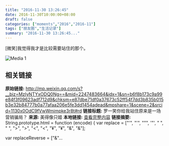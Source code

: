 ```yaml
---
title: "2016-11-30 13:26:45"
date: 2016-11-30T10:00:00+08:00
draft: false
categories: ["moments","2016","2016-11"]
tags: ["朋友圈","生活记录"]
summary: "2016-11-30 13:26:45..."
---
```


[微笑]我觉得我才是比较需要站住的那个。

![Media 1](/Moments/photos/2016-11-30/201611301326450.jpg)

## 相关链接

**原始链接:** http://mp.weixin.qq.com/s?__biz=MzIyNTYxODQ0Ng==&mid=2247483664&idx=1&sn=b6f8b173c9a99e84f3f09623adf712d9&chksm=e87dbe71df0a37673c52ff54f7dd3b835b015b3e32b84777b0a77afaa206e5fe3dd1454adead&mpshare=1&scene=2&srcid=1130x0OdC9fVwWmimpke3r8t#rd
**链接标题:** 罗一笑你给我站住原来是一场营销骗局？
**来源:** 美得像只姬
**本地链接:** [查看完整内容](/link_content/2016/11/2016-11-30/link_content/)
**链接摘要:** String.prototype.html = function (encode) {
  var replace = ["&#39;", "'", "&quot;", '"', "&nbsp;", " ", "&gt;", ">", "&lt;", "<", "&yen;", "¥", "&amp;", "&"];
 
 
 
 
 
  
  var replaceReverse = ["&"...

